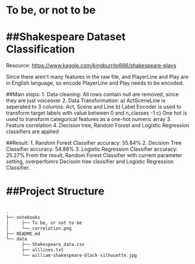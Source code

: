 To be, or not to be
=============
##Shakespeare Dataset Classification
=============
Resource: https://www.kaggle.com/kingburrito666/shakespeare-plays

Since there aren't many features in the raw file, and PlayerLine and Play are in English language, so encode PlayerLine and Play needs to be encoded.

##Main steps:
    1. Data cleaning: All rows contain null are removed, since they are just voiceover
    2. Data Transformation:
                                        a) ActSceneLine is seperated to 3 columns: Act, Scene and Line
                                        b) Label Encoder is used to transform target labels with value between 0 and
                                            n_classes -1
                                        c) One hot is used to transform categorical features as a one-hot numeric array
    3. Feature correlation
    4. Decision tree, Random Forest and Logistic Regression classifiers are applied

##Result:
    1. Random Forest Classifier accuracy: 55.84%
    2. Decision Tree Classifier accuracy: 54.88%
    3. Logistic Regression Classifier accuracy: 25.27%
From the result, Random Forest Classifier with current parameter setting, overperfomrs Decisoin tree classifier and Logistic Regression Classifier.

##Project Structure
===============
```bash

.
├── notebooks
│     ├── To be, or not to be
│     └── correlation.png
├── README.md
└── data
      ├── Shakespeare_data.csv
      ├── alllines.txt
      └── william-shakespeare-black-silhouette.jpg
```
